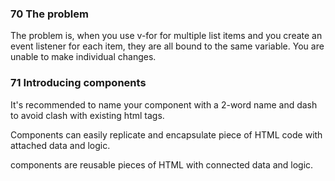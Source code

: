 ### 70 The problem

The problem is, when you use v-for for multiple list items and you create an event listener for each item, they are all bound to the same variable. You are unable to make individual changes.

### 71 Introducing components

It's recommended to name your component with a 2-word name and dash to avoid clash with existing html tags.

Components can easily replicate and encapsulate piece of HTML code with attached data and logic.

components are reusable pieces of HTML with connected data and logic.

